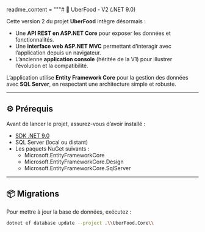 readme_content = """# 🍔 UberFood - V2 (.NET 9.0)

Cette version 2 du projet **UberFood** intègre désormais :  
- Une **API REST en ASP.NET Core** pour exposer les données et fonctionnalités.  
- Une **interface web ASP.NET MVC** permettant d’interagir avec l’application depuis un navigateur.  
- L’ancienne **application console** (héritée de la V1) pour illustrer l’évolution et la compatibilité.  

L’application utilise **Entity Framework Core** pour la gestion des données avec **SQL Server**, en respectant une architecture simple et robuste.  

---

## ⚙️ Prérequis
Avant de lancer le projet, assurez-vous d’avoir installé :  
- [SDK .NET 9.0](https://dotnet.microsoft.com/download)  
- SQL Server (local ou distant)  
- Les paquets NuGet suivants :  
  - Microsoft.EntityFrameworkCore  
  - Microsoft.EntityFrameworkCore.Design  
  - Microsoft.EntityFrameworkCore.SqlServer  

---

## 📦 Migrations
Pour mettre à jour la base de données, exécutez :  
```bash
dotnet ef database update --project .\\UberFood.Core\\
